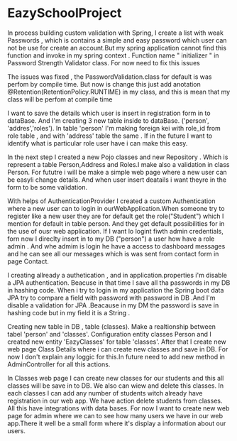 # EazySchoolProject
In process building custom validation with Spring, I create a list with weak Passwords , which is contains a simple and easy password which user can not 
be use for create an account.But my spring application cannot find this function and invoke in my spring context . Function name " initializer " in Password Strength Validator class. 
For now need to fix this issues

The issues was fixed , the PasswordValidation.class for default is was perfom by compile time. 
But now is change this just add anotation @Retention(RetentionPolicy.RUNTIME) in my class, and this is mean  that my class will be perfom at compile time

I want to save the details which user is insert in registration form in to dataBase. And I'm creating 3 new table inside to dataBase. ('person', 'addres','roles'). In table 'person' I'm making foreign kei with role_id  from role table , and with 'address' table the same . If in the future I want to identify what is particular role user have i can make this easy.

In the next step I created a new Pojo classes and new Repository . Which is represent a table Person,Address and Roles.I make also a validation in class Person. For fututre i will be  make a simple web page where a new user can be easyli change details. And when user insert deatails i want theyre  in the form to be some validation.

With helps of AuthenticationProvider I created a custom Authentication where a new user can to login in ourWebApplication.When someone try to register like a new user they are for default get the role("Student") which I mention for default in table person. And they get default possibilities for in the use of ousr web application. If I want lo logint fiwth admin credentials, forn now I direclty insert in to my DB ("person") a user how have a role admin . And whe admim is login he have a access to dashboard messages and he can see all our messages which is was sent from contact form in page Contact.

I creating allready a authetication , and in application.properties  i'm disable a JPA authentication. Beacuse in that time I save all tha passwords in my DB in hashing code. When i try to login in my application the Spring boot data JPA try to compare a field with password with password in DB .And I'm disable a validation for JPA .Beacause in my DM the password is save in hashing code but in my field it is a String .

Creating new table in DB , table (classes). Make a realtionship between tabel 'person' and 'classes'. Configuration entity classes Person and I created new entity 'EazyClasses' for table 'classes'. 
After that I create new web page Class Details where i can create new classes and save in DB. For now I don't explain any loggic for this.In future need to add new method in AdminController for all this actions.

In Classes web page I can create new classes for our students and this all classes will be save in to DB. We also can wiew and delete this classes. In each classes I can add any number of students witch already have registration in our web app. We have action delete students from classes. All this have integrations with data bases. 
For now I want to create new web page for admin where we can to see how many users we have in our web app.There it well be a small form where it's display a information about our users.
